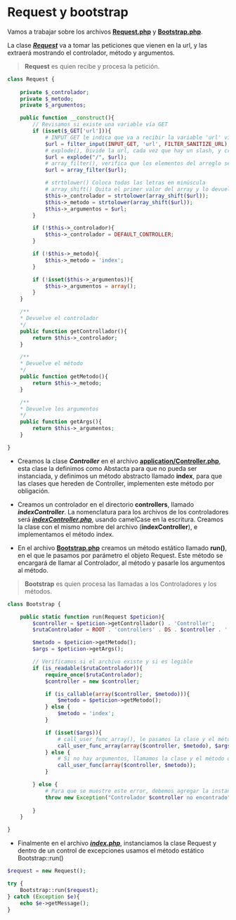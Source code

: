 # Request y bootstrap

Vamos a trabajar sobre los archivos [__Request.php__](../application/Request.php) y [__Bootstrap.php__](../application/Bootstrap.php).

La clase [_**Request**_](../application/Request.php) va a tomar las peticiones que vienen en la url, y las extraerá mostrando el controlador, método y argumentos.

> **Request** es quien recibe y procesa la petición.

```php 
class Request {
	
	private $_controlador;
	private $_metodo;
	private $_argumentos;

	public function __construct(){
		// Revisamos si existe una variable vía GET
		if (isset($_GET['url'])){
			# INPUT_GET le indica que va a recibir la variable 'url' vía GET
			$url = filter_input(INPUT_GET, 'url', FILTER_SANITIZE_URL);
			# explode(), Divide la url, cada vez que hay un slash, y crea un item en un array
			$url = explode("/", $url);
			# array_filter(), verifica que los elementos del arreglo sean válidos, si no los elimina. Por ejemplo elimina todos los / sobrantes
			$url = array_filter($url);

			# strtolower() Coloca todas las letras en minúscula
			# array_shift() Quita el primer valor del array y lo devuelve
			$this->_controlador = strtolower(array_shift($url));
			$this->_metodo = strtolower(array_shift($url));
			$this->_argumentos = $url;
		}

		if (!$this->_controlador){
			$this->_controlador = DEFAULT_CONTROLLER;
		}

		if (!$this->_metodo){
			$this->_metodo = 'index';
		}

		if (!isset($this->_argumentos)){
			$this->_argumentos = array();
		}
	}

	/**
	* Devuelve el controlador
	*/
	public function getControllador(){
		return $this->_controlador;
	}

	/**
	* Devuelve el método
	*/
	public function getMetodo(){
		return $this->_metodo;
	}

	/**
	* Devuelve los argumentos
	*/
	public function getArgs(){
		return $this->_argumentos;
	}

}
```


- Creamos la clase _**Controller**_ en el archivo [**application/Controller.php**](../application/Controller.php), esta clase la definimos como Abstacta para que no pueda ser instanciada, y definimos un método abstracto llamado **index**, para que las clases que hereden de Controller, implementen este método por obligación.

- Creamos un controlador en el directorio **controllers**, llamado _**indexController**_. La nomenclatura para los archivos de los controladores será [**_indexController.php_**](../controllers/indexController.php), usando camelCase en la escritura.
Creamos la clase con el mismo nombre del archivo (**indexController**), e implementamos el método index.

- En el archivo [**Bootstrap.php**](../application/Bootstrap.php) creamos un método estático llamado **run()**, en el que le pasamos por parámetro el objeto Request. Este método se encargará de llamar al Controlador, al método y pasarle los argumentos al método. 

> **Bootstrap** es quien procesa las llamadas a los Controladores y los métodos.

```php 
class Bootstrap {

	public static function run(Request $peticion){
		$controller = $peticion->getControllador() . 'Controller';
		$rutaControlador = ROOT . 'controllers' . DS . $controller . '.php';

		$metodo = $peticion->getMetodo();
		$args = $peticion->getArgs();

		// Verificamos si el archivo existe y si es legible
		if (is_readable($rutaControlador)){
			require_once($rutaControlador);
			$controller = new $controller;

			if (is_callable(array($controller, $metodo))){
				$metodo = $peticion->getMetodo();
			} else {
				$metodo = 'index';
			}

			if (isset($args)){
				# call_user_func_array(), le pasamos la clase y el método, y los parámetros que queremos pasarle al método
				call_user_func_array(array($controller, $metodo), $args);
			} else {
				# Si no hay argumentos, llamamos la clase y el método que estamos solicitando
				call_user_func(array($controller, $metodo));
			}

		} else {
			# Para que se muestre este error, debemos agregar la instancia de Bootstrap en el archivo index.php dentro de un try catch
			throw new Exception("Controlador $controller no encontrado");
			
		}
	}

}
```

- Finalmente en el archivo [_**index.php**_](../index.php), instanciamos la clase Request y dentro de un control de excepciones usamos el método estático Bootstrap::run()

```php 
$request = new Request();

try {
	Bootstrap::run($request);
} catch (Exception $e){
	echo $e->getMessage();
}
```

